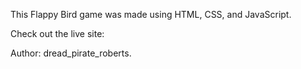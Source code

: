This Flappy Bird game was made using HTML, CSS, and JavaScript.

Check out the live site: 

Author: dread_pirate_roberts.
